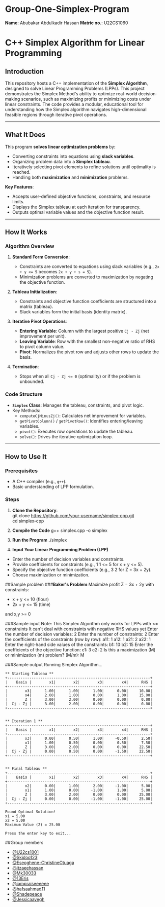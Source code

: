 # Group-One-Simplex-Program
**Name**: Abubakar Abdulkadir Hassan 
**Matric no.**: U22CS1060 

# C++ Simplex Algorithm for Linear Programming

## Introduction  
This repository hosts a C++ implementation of the **Simplex Algorithm**, designed to solve Linear Programming Problems (LPPs). This project demonstrates the Simplex Method's ability to optimize real-world decision-making scenarios, such as maximizing profits or minimizing costs under linear constraints. The code provides a modular, educational tool for understanding how the Simplex algorithm navigates high-dimensional feasible regions through iterative pivot operations.

---

## What It Does  
This program **solves linear optimization problems** by:  
- Converting constraints into equations using **slack variables**.  
- Organizing problem data into a **Simplex tableau**.  
- Iteratively selecting pivot elements to refine solutions until optimality is reached.  
- Handling both **maximization** and **minimization** problems.  

**Key Features**:  
- Accepts user-defined objective functions, constraints, and resource limits.  
- Displays the Simplex tableau at each iteration for transparency.  
- Outputs optimal variable values and the objective function result.  

---

## How It Works  
### Algorithm Overview  
1. **Standard Form Conversion**:  
   - Constraints are converted to equations using slack variables (e.g., `2x + y <= 5` becomes `2x + y + s = 5`).  
   - Minimization problems are converted to maximization by negating the objective function.  

2. **Tableau Initialization**:  
   - Constraints and objective function coefficients are structured into a matrix (tableau).  
   - Slack variables form the initial basis (identity matrix).  

3. **Iterative Pivot Operations**:  
   - **Entering Variable**: Column with the largest positive `Cj - Zj` (net improvement per unit).  
   - **Leaving Variable**: Row with the smallest non-negative ratio of RHS to pivot column value.  
   - **Pivot**: Normalizes the pivot row and adjusts other rows to update the basis.  

4. **Termination**:  
   - Stops when all `Cj - Zj <= 0` (optimality) or if the problem is unbounded.  

### Code Structure  
- **`Simplex` Class**: Manages the tableau, constraints, and pivot logic.  
- Key Methods:  
  - `computeCjMinusZj()`: Calculates net improvement for variables.  
  - `getPivotColumn()` / `getPivotRow()`: Identifies entering/leaving variables.  
  - `pivot()`: Executes row operations to update the tableau.  
  - `solve()`: Drives the iterative optimization loop.  

---

## How to Use It  
### Prerequisites  
- A C++ compiler (e.g., `g++`).  
- Basic understanding of LPP formulation.  

### Steps  
1. **Clone the Repository**:  
       git clone https://github.com/your-username/simplex-cpp.git  
       cd simplex-cpp  
    
2. **Compile the Code**
    	g++ simplex.cpp -o simplex  
3.  **Run the Program**
    	./simplex  
4. **Input Your Linear Programming Problem (LPP)**

- 	Enter the number of decision variables and constraints.
- 	Provide coefficients for constraints (e.g., 1 1 <= 5 for x + y <= 5).
- 	Specify the objective function coefficients (e.g., 3 2 for Z = 3x + 2y).
- 	Choose maximization or minimization.

##Sample problem
###**Baker's Problem**
Maximize profit Z = 3x + 2y with constraints:
- x + y <= 10 (flour)
- 2x + y <= 15 (time)

and x,y >= 0

###Sample input 
    Note:
    This Simplex Algorithm only works for LPPs with <= constraints
    It can't deal with constraints with negative RHS values yet
    Enter the number of decision variables: 2
    Enter the number of constraints: 2
    Enter the coefficients of the constraints (row by row):
    a11: 1
    a12: 1
    a21: 2
    a22: 1
    Enter the right-hand side values of the constraints:
    b1: 10
    b2: 15
    Enter the coefficients of the objective function:
    c1: 3
    c2: 2
    Is this a maximization (M) or minimization (m) problem? (M/m): M

###Sample output
    Running Simplex Algorithm...
    
    ** Starting Tableau **
    +-----------------------------------------------------------------+
    |    Basis |        x1|        x2|        x3|        x4|      RHS |
    +-----------------------------------------------------------------+
    |        x3|      1.00|      1.00|      1.00|      0.00|     10.00|
    |        x4|      2.00|      1.00|      0.00|      1.00|     15.00|
    |        Z |      3.00|      2.00|      0.00|      0.00|      0.00|
    |  Cj - Zj |      3.00|      2.00|      0.00|      0.00|      0.00|
    +-----------------------------------------------------------------+
    
    
    ** Iteration 1 **
    +-----------------------------------------------------------------+
    |    Basis |        x1|        x2|        x3|        x4|      RHS |
    +-----------------------------------------------------------------+
    |        x3|      0.00|      0.50|      1.00|     -0.50|      2.50|
    |        x1|      1.00|      0.50|      0.00|      0.50|      7.50|
    |        Z |      3.00|      2.00|      0.00|      0.00|     22.50|
    |  Cj - Zj |      0.00|      0.50|      0.00|     -1.50|     22.50|
    +-----------------------------------------------------------------+
    
    
    ** Final Tableau **
    +-----------------------------------------------------------------+
    |    Basis |        x1|        x2|        x3|        x4|      RHS |
    +-----------------------------------------------------------------+
    |        x2|      0.00|      1.00|      2.00|     -1.00|      5.00|
    |        x1|      1.00|      0.00|     -1.00|      1.00|      5.00|
    |        Z |      3.00|      2.00|      0.00|      0.00|     25.00|
    |  Cj - Zj |      0.00|      0.00|     -1.00|     -1.00|     25.00|
    +-----------------------------------------------------------------+
    
    Found Optimal Solution!
    x1 = 5.00
    x2 = 5.00
    Maximum Value (Z) = 25.00
    
    Press the enter key to exit...
    

##Group members

- [@U22cs1001](https://github.com/U22cs1001/Group-one-simplex-program "U22cs1001")
- [@Skidoo123](https://github.com/Skidoo123 "@Skidoo123")
- [@Eseoghene-ChristineOtuaga](https://github.com/Eseoghene-ChristineOtuaga "@Eseoghene-ChristineOtuaga")
- [@itzaeehassan](https://github.com/itzaeehassan/Group-One-Simplex-Program/ "@itzaeehassan")
- [@Mk30033](https://github.com/Mk30033/Group-One-Simplex-Program "@Mk30033")
- [@13Eris](https://github.com/13Eris/Group-one-simplex-program- "@13Eris")
- [@iampraiseeeeee](https://github.com/iampraiseeeeee/Group-one-simplex-program- "@iampraiseeeeee")
- [@hafsaahmad11](https://github.com/hafsaahmad11/Group-One-Simplex-Program "@hafsaahmad11")
- [@Shadepeace](https://github.com/Shadepeace/Group-One-Simplex-Program.git "@Shadepeace")
- [@Jessicaayegh](https://github.com/Jessicaayegh "@Jessicaayegh")
